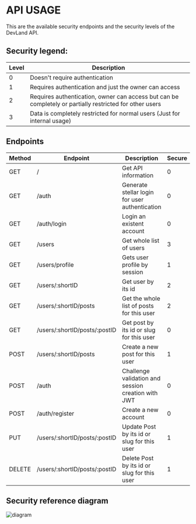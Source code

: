 # API USAGE

This are the available security endpoints and the security levels of the DevLand API.

## Security legend:
| Level | Description |
| ----- | ----------- |
| 0 | Doesn't require authentication |
| 1 | Requires authentication and just the owner can access |
| 2 | Requires authentication, owner can access but can be completely or partially restricted for other users |
| 3 | Data is completely restricted for normal users (Just for internal usage) |

## Endpoints

| Method | Endpoint | Description | Secure |
| ------------- | ------------- | ----- | ------ |
| GET  | / | Get API information | 0 |
| GET | /auth | Generate stellar login for user authentication | 0 |
| GET | /auth/login | Login an existent account | 0 |
| GET  | /users | Get whole list of users | 3 |
| GET  | /users/profile | Gets user profile by session | 1 |
| GET  | /users/:shortID | Get user by its id | 2 |
| GET  | /users/:shortID/posts | Get the whole list of posts for this user | 2 |
| GET  | /users/:shortID/posts/:postID | Get post by its id or slug for this user | 0 |
| POST | /users/:shortID/posts | Create a new post for this user | 1 |
| POST | /auth | Challenge validation and session creation with JWT | 0 |
| POST | /auth/register | Create a new account | 0 |
| PUT | /users/:shortID/posts/:postID | Update Post by its id or slug for this user | 1 |
| DELETE | /users/:shortID/posts/:postID | Delete Post by its id or slug for this user | 1 |

## Security reference diagram

![diagram](https://i.imgur.com/xBhUVJN.png)

